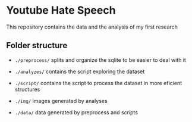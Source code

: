 # Youtube Hate Speech

This repository contains the data and the analysis of my first research


## Folder structure

- `./preprocess/` splits and organize the sqlite to be easier to deal with it

- `./analyzes/` contains the script exploring the dataset

- `./script/` contains the script to process the dataset in more eficient structures

- `./img/` images generated by analyses

- `./data/` data generated by preprocess and scripts

